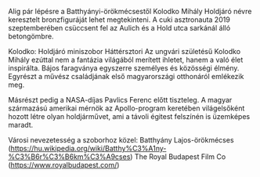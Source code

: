 Alig pár lépésre a Batthyányi-örökmécsestől Kolodko Mihály Holdjáró névre keresztelt bronzfiguráját lehet megtekinteni. A cuki asztronauta 2019 szeptemberében csüccsent fel az Aulich és a Hold utca sarkánál álló betongömbre.

Kolodko: Holdjáró miniszobor
Háttérsztori
Az ungvári születésű Kolodko Mihály ezúttal nem a fantázia világából merített ihletet, hanem a való élet inspirálta. Bájos faragványa egyszerre személyes és közösségi élmény. Egyrészt a művész családjának első magyarországi otthonáról emlékezik meg.

Másrészt pedig a NASA-díjas Pavlics Ferenc előtt tiszteleg. A magyar származású amerikai mérnök az Apollo-program keretében világelsőként hozott létre olyan holdjárművet, ami a távoli égitest felszínén is üzemképes maradt.

Városi nevezetesség a szoborhoz közel:
Batthyány Lajos-örökmécses (https://hu.wikipedia.org/wiki/Batthy%C3%A1ny-%C3%B6r%C3%B6km%C3%A9cses)
The Royal Budapest Film Co (https://www.royalbudapest.com/)
